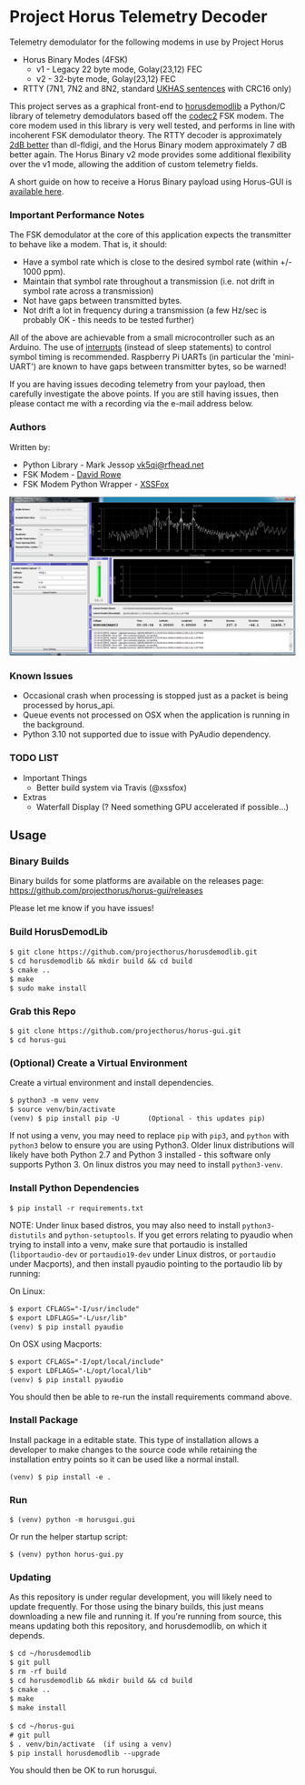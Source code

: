 # Project Horus Telemetry Decoder

Telemetry demodulator for the following modems in use by Project Horus
* Horus Binary Modes (4FSK)
  * v1 - Legacy 22 byte mode, Golay(23,12) FEC
  * v2 - 32-byte mode, Golay(23,12) FEC
* RTTY (7N1, 7N2 and 8N2, standard [UKHAS sentences](https://ukhas.org.uk/communication:protocol) with CRC16 only)

This project serves as a graphical front-end to [horusdemodlib](https://github.com/projecthorus/horusdemodlib/wiki) a Python/C library of telemetry demodulators based off the [codec2](https://github.com/drowe67/codec2) FSK modem. The core modem used in this library is very well tested, and performs in line with incoherent FSK demodulator theory. The RTTY decoder is approximately [2dB better](http://www.rowetel.com/?p=5906) than dl-fldigi, and the Horus Binary modem approximately 7 dB better again. The Horus Binary v2 mode provides some additional flexibility over the v1 mode, allowing the addition of custom telemetry fields.

A short guide on how to receive a Horus Binary payload using Horus-GUI is [available here](https://github.com/projecthorus/horusdemodlib/wiki/1.1-Horus-GUI-Reception-Guide-(Windows-Linux-OSX)).

### Important Performance Notes
The FSK demodulator at the core of this application expects the transmitter to behave like a modem. That is, it should:
* Have a symbol rate which is close to the desired symbol rate (within +/- 1000 ppm).
* Maintain that symbol rate throughout a transmission (i.e. not drift in symbol rate across a transmission)
* Not have gaps between transmitted bytes.
* Not drift a lot in frequency during a transmission (a few Hz/sec is probably OK - this needs to be tested further)

All of the above are achievable from a small microcontroller such as an Arduino. The use of [interrupts](https://ukhas.org.uk/guides:interrupt_driven_rtty) (instead of sleep statements) to control symbol timing is recommended. Raspberry Pi UARTs (in particular the 'mini-UART') are known to have gaps between transmitter bytes, so be warned!

If you are having issues decoding telemetry from your payload, then carefully investigate the above points. If you are still having issues, then please contact me with a recording via the e-mail address below.

### Authors

Written by: 
* Python Library - Mark Jessop <vk5qi@rfhead.net>
* FSK Modem - [David Rowe](http://rowetel.com)
* FSK Modem Python Wrapper - [XSSFox](https://twitter.com/xssfox)

![Screenshot](doc/horusgui_screenshot.png)

### Known Issues
* Occasional crash when processing is stopped just as a packet is being processed by horus_api.
* Queue events not processed on OSX when the application is running in the background.
* Python 3.10 not supported due to issue with PyAudio dependency.

### TODO LIST
* Important Things
  * Better build system via Travis (@xssfox)
* Extras
  * Waterfall Display  (? Need something GPU accelerated if possible...)

## Usage

### Binary Builds
Binary builds for some platforms are available on the releases page: https://github.com/projecthorus/horus-gui/releases

Please let me know if you have issues!

### Build HorusDemodLib

```console
$ git clone https://github.com/projecthorus/horusdemodlib.git
$ cd horusdemodlib && mkdir build && cd build
$ cmake ..
$ make
$ sudo make install
```

### Grab this Repo
```console
$ git clone https://github.com/projecthorus/horus-gui.git
$ cd horus-gui
```

### (Optional) Create a Virtual Environment

Create a virtual environment and install dependencies.
```console
$ python3 -m venv venv
$ source venv/bin/activate
(venv) $ pip install pip -U       (Optional - this updates pip)
```

If not using a venv, you may need to replace `pip` with `pip3`, and `python` with `python3` below to ensure you are using Python3. Older linux distributions will likely have both Python 2.7 and Python 3 installed - this software only supports Python 3. On linux distros you may need to install `python3-venv`.

### Install Python Dependencies
```console
$ pip install -r requirements.txt
```

NOTE: Under linux based distros, you may also need to install `python3-distutils` and `python-setuptools`. If you get errors relating to pyaudio when trying to install into a venv, make sure that portaudio is installed (`libportaudio-dev` or `portaudio19-dev` under Linux distros, or `portaudio` under Macports), and then install pyaudio pointing to the portaudio lib by running:

On Linux:
```
$ export CFLAGS="-I/usr/include"
$ export LDFLAGS="-L/usr/lib"
(venv) $ pip install pyaudio
```

On OSX using Macports:
```
$ export CFLAGS="-I/opt/local/include"
$ export LDFLAGS="-L/opt/local/lib"
(venv) $ pip install pyaudio
```
You should then be able to re-run the install requirements command above.

### Install Package

Install package in a editable state. This type of installation allows a
developer to make changes to the source code while retaining the installation
entry points so it can be used like a normal install.

```console
(venv) $ pip install -e .
```

### Run
```console
$ (venv) python -m horusgui.gui
```

Or run the helper startup script:
```console
$ (venv) python horus-gui.py
```

### Updating
As this repository is under regular development, you will likely need to update frequently. For those using the binary builds, this just means downloading a new file and running it. If you're running from source, this means updating both this repository, and horusdemodlib, on which it depends.

```console
$ cd ~/horusdemodlib
$ git pull
$ rm -rf build
$ cd horusdemodlib && mkdir build && cd build
$ cmake ..
$ make
$ make install

$ cd ~/horus-gui
# git pull
$ . venv/bin/activate  (if using a venv)
$ pip install horusdemodlib --upgrade
```

You should then be OK to run horusgui.
